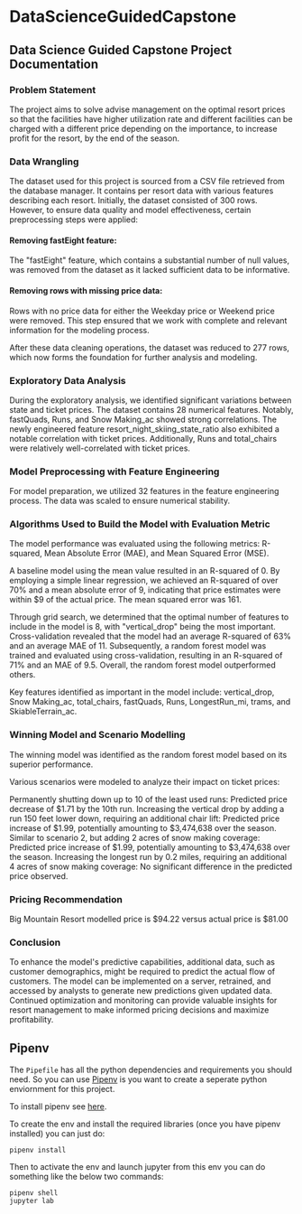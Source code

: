 # DataScienceGuidedCapstone

## Data Science Guided Capstone Project Documentation
### Problem Statement

The project aims to solve advise management on the optimal resort prices so that the facilities have higher utilization rate and different facilities can be charged with a different price depending on the importance, to increase profit for the resort, by the end of the season. 



### Data Wrangling

The dataset used for this project is sourced from a CSV file retrieved from the database manager. It contains per resort data with various features describing each resort. Initially, the dataset consisted of 300 rows. However, to ensure data quality and model effectiveness, certain preprocessing steps were applied:

#### Removing fastEight feature: 
The "fastEight" feature, which contains a substantial number of null values, was removed from the dataset as it lacked sufficient data to be informative.

#### Removing rows with missing price data: 
Rows with no price data for either the Weekday price or Weekend price were removed. This step ensured that we work with complete and relevant information for the modeling process.

After these data cleaning operations, the dataset was reduced to 277 rows, which now forms the foundation for further analysis and modeling.

### Exploratory Data Analysis

During the exploratory analysis, we identified significant variations between state and ticket prices. The dataset contains 28 numerical features. Notably, fastQuads, Runs, and Snow Making_ac showed strong correlations. The newly engineered feature resort_night_skiing_state_ratio also exhibited a notable correlation with ticket prices. Additionally, Runs and total_chairs were relatively well-correlated with ticket prices.

### Model Preprocessing with Feature Engineering

For model preparation, we utilized 32 features in the feature engineering process. The data was scaled to ensure numerical stability.

### Algorithms Used to Build the Model with Evaluation Metric

The model performance was evaluated using the following metrics: R-squared, Mean Absolute Error (MAE), and Mean Squared Error (MSE).

A baseline model using the mean value resulted in an R-squared of 0. By employing a simple linear regression, we achieved an R-squared of over 70% and a mean absolute error of 9, indicating that price estimates were within $9 of the actual price. The mean squared error was 161.

Through grid search, we determined that the optimal number of features to include in the model is 8, with "vertical_drop" being the most important. Cross-validation revealed that the model had an average R-squared of 63% and an average MAE of 11. Subsequently, a random forest model was trained and evaluated using cross-validation, resulting in an R-squared of 71% and an MAE of 9.5. Overall, the random forest model outperformed others.

Key features identified as important in the model include: vertical_drop, Snow Making_ac, total_chairs, fastQuads, Runs, LongestRun_mi, trams, and SkiableTerrain_ac.

### Winning Model and Scenario Modelling

The winning model was identified as the random forest model based on its superior performance.

Various scenarios were modeled to analyze their impact on ticket prices:

Permanently shutting down up to 10 of the least used runs: Predicted price decrease of $1.71 by the 10th run.
Increasing the vertical drop by adding a run 150 feet lower down, requiring an additional chair lift: Predicted price increase of $1.99, potentially amounting to $3,474,638 over the season.
Similar to scenario 2, but adding 2 acres of snow making coverage: Predicted price increase of $1.99, potentially amounting to $3,474,638 over the season.
Increasing the longest run by 0.2 miles, requiring an additional 4 acres of snow making coverage: No significant difference in the predicted price observed.

### Pricing Recommendation

Big Mountain Resort modelled price is $94.22 versus actual price is $81.00

### Conclusion

To enhance the model's predictive capabilities, additional data, such as customer demographics, might be required to predict the actual flow of customers. The model can be implemented on a server, retrained, and accessed by analysts to generate new predictions given updated data. Continued optimization and monitoring can provide valuable insights for resort management to make informed pricing decisions and maximize profitability.

## Pipenv

The `Pipefile` has all the python dependencies and requirements you should need. So you can use [Pipenv](https://pipenv-fork.readthedocs.io/en/latest/) is you want to create a seperate python enviornment for this project. 

To install pipenv see [here](https://pipenv-fork.readthedocs.io/en/latest/#install-pipenv-today).

To create the env and install the required libraries (once you have pipenv installed) you can just do:
```
pipenv install
```

Then to activate the env and launch jupyter from this env you can do something like the below two commands:
```
pipenv shell
jupyter lab
```
